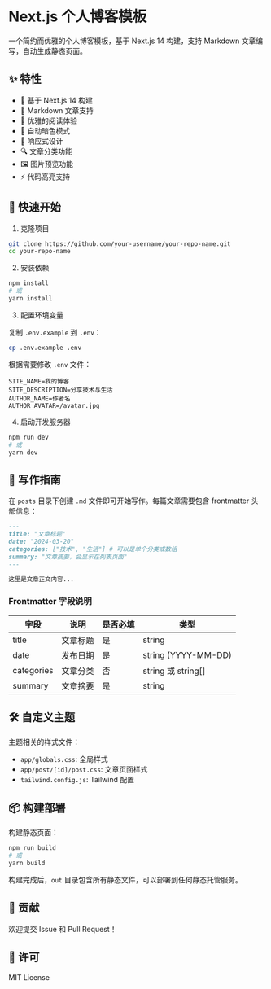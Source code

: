 # Next.js 个人博客模板

一个简约而优雅的个人博客模板，基于 Next.js 14 构建，支持 Markdown 文章编写，自动生成静态页面。

## ✨ 特性

- 🚀 基于 Next.js 14 构建
- 📝 Markdown 文章支持
- 🎨 优雅的阅读体验
- 🌙 自动暗色模式
- 📱 响应式设计
- 🔍 文章分类功能
- 🖼️ 图片预览功能
- ⚡️ 代码高亮支持

## 🚀 快速开始

1. 克隆项目

```bash
git clone https://github.com/your-username/your-repo-name.git
cd your-repo-name
```

2. 安装依赖

```bash
npm install
# 或
yarn install
```

3. 配置环境变量

复制 `.env.example` 到 `.env`：

```bash
cp .env.example .env
```

根据需要修改 `.env` 文件：

```env
SITE_NAME=我的博客
SITE_DESCRIPTION=分享技术与生活
AUTHOR_NAME=作者名
AUTHOR_AVATAR=/avatar.jpg
```

4. 启动开发服务器

```bash
npm run dev
# 或
yarn dev
```

## 📝 写作指南

在 `posts` 目录下创建 `.md` 文件即可开始写作。每篇文章需要包含 frontmatter 头部信息：

```markdown
---
title: "文章标题"
date: "2024-03-20"
categories: ["技术", "生活"] # 可以是单个分类或数组
summary: "文章摘要，会显示在列表页面"
---

这里是文章正文内容...
```

### Frontmatter 字段说明

| 字段       | 说明     | 是否必填 | 类型                |
| ---------- | -------- | -------- | ------------------- |
| title      | 文章标题 | 是       | string              |
| date       | 发布日期 | 是       | string (YYYY-MM-DD) |
| categories | 文章分类 | 否       | string 或 string[]  |
| summary    | 文章摘要 | 是       | string              |

## 🛠️ 自定义主题

主题相关的样式文件：

- `app/globals.css`: 全局样式
- `app/post/[id]/post.css`: 文章页面样式
- `tailwind.config.js`: Tailwind 配置

## 📦 构建部署

构建静态页面：

```bash
npm run build
# 或
yarn build
```

构建完成后，`out` 目录包含所有静态文件，可以部署到任何静态托管服务。

## 🤝 贡献

欢迎提交 Issue 和 Pull Request！

## 📄 许可

MIT License

